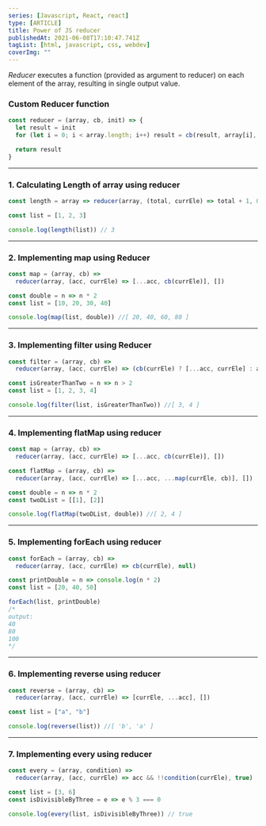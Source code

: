 ```yaml
---
series: [Javascript, React, react]
type: [ARTICLE]
title: Power of JS reducer
publishedAt: 2021-06-08T17:10:47.741Z
tagList: [html, javascript, css, webdev]
coverImg: ""
---
```


_Reducer_ executes a function (provided as argument to reducer) on each element of the array, resulting in single output value.

### Custom Reducer function

```javascript
const reducer = (array, cb, init) => {
  let result = init
  for (let i = 0; i < array.length; i++) result = cb(result, array[i], i, array)

  return result
}
```

---

### 1. Calculating Length of array using reducer

```javascript
const length = array => reducer(array, (total, currEle) => total + 1, 0)

const list = [1, 2, 3]

console.log(length(list)) // 3
```

---

### 2. Implementing map using Reducer

```javascript
const map = (array, cb) =>
  reducer(array, (acc, currEle) => [...acc, cb(currEle)], [])

const double = n => n * 2
const list = [10, 20, 30, 40]

console.log(map(list, double)) //[ 20, 40, 60, 80 ]
```

---

### 3. Implementing filter using Reducer

```javascript
const filter = (array, cb) =>
  reducer(array, (acc, currEle) => (cb(currEle) ? [...acc, currEle] : acc), [])

const isGreaterThanTwo = n => n > 2
const list = [1, 2, 3, 4]

console.log(filter(list, isGreaterThanTwo)) //[ 3, 4 ]
```

---

### 4. Implementing flatMap using reducer

```javascript
const map = (array, cb) =>
  reducer(array, (acc, currEle) => [...acc, cb(currEle)], [])

const flatMap = (array, cb) =>
  reducer(array, (acc, currEle) => [...acc, ...map(currEle, cb)], [])

const double = n => n * 2
const twoDList = [[1], [2]]

console.log(flatMap(twoDList, double)) //[ 2, 4 ]
```

---

### 5. Implementing forEach using reducer

```javascript
const forEach = (array, cb) =>
  reducer(array, (acc, currEle) => cb(currEle), null)

const printDouble = n => console.log(n * 2)
const list = [20, 40, 50]

forEach(list, printDouble)
/* 
output:
40
80
100
*/
```

---

### 6. Implementing reverse using reducer

```javascript
const reverse = (array, cb) =>
  reducer(array, (acc, currEle) => [currEle, ...acc], [])

const list = ["a", "b"]

console.log(reverse(list)) //[ 'b', 'a' ]
```

---

### 7. Implementing every using reducer

```javascript
const every = (array, condition) =>
  reducer(array, (acc, currEle) => acc && !!condition(currEle), true)

const list = [3, 6]
const isDivisibleByThree = e => e % 3 === 0

console.log(every(list, isDivisibleByThree)) // true
```
